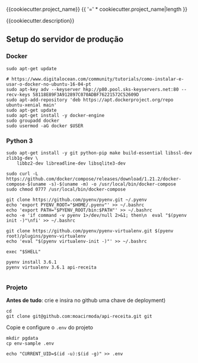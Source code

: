 {{cookiecutter.project_name}} 
{{ '=' * cookiecutter.project_name|length }}

{{cookiecutter.description}}

Setup do servidor de produção
-----------------------------

### Docker
```
sudo apt-get update

# https://www.digitalocean.com/community/tutorials/como-instalar-e-usar-o-docker-no-ubuntu-16-04-pt
sudo apt-key adv --keyserver hkp://p80.pool.sks-keyservers.net:80 --recv-keys 58118E89F3A912897C070ADBF76221572C52609D
sudo apt-add-repository 'deb https://apt.dockerproject.org/repo ubuntu-xenial main'
sudo apt-get update
sudo apt-get install -y docker-engine
sudo groupadd docker
sudo usermod -aG docker $USER
```

### Python 3
```
sudo apt-get install -y git python-pip make build-essential libssl-dev zlib1g-dev \
    libbz2-dev libreadline-dev libsqlite3-dev

sudo curl -L https://github.com/docker/compose/releases/download/1.21.2/docker-compose-$(uname -s)-$(uname -m) -o /usr/local/bin/docker-compose
sudo chmod 0777 /usr/local/bin/docker-compose

git clone https://github.com/pyenv/pyenv.git ~/.pyenv
echo 'export PYENV_ROOT="$HOME/.pyenv"' >> ~/.bashrc
echo 'export PATH="$PYENV_ROOT/bin:$PATH"' >> ~/.bashrc
echo -e 'if command -v pyenv 1>/dev/null 2>&1; then\n  eval "$(pyenv init -)"\nfi' >> ~/.bashrc

git clone https://github.com/pyenv/pyenv-virtualenv.git $(pyenv root)/plugins/pyenv-virtualenv
echo 'eval "$(pyenv virtualenv-init -)"' >> ~/.bashrc

exec "$SHELL"

pyenv install 3.6.1
pyenv virtualenv 3.6.1 api-receita


```

### Projeto

__Antes de tudo__: crie e insira no github uma chave de deployment)

```
cd
git clone git@github.com:moacirmoda/api-receita.git git
```

Copie e configure o `.env` do projeto
```
mkdir pgdata
cp env-sample .env

echo "CURRENT_UID=$(id -u):$(id -g)" >> .env
```



